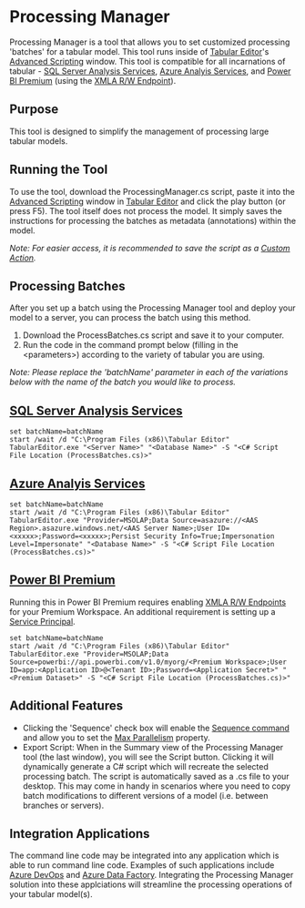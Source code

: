 # Processing Manager

Processing Manager is a tool that allows you to set customized processing 'batches' for a tabular model. This tool runs inside of [Tabular Editor](https://tabulareditor.com/ "Tabular Editor")'s [Advanced Scripting](https://docs.tabulareditor.com/Advanced-Scripting.html "Advanced Scripting") window. This tool is compatible for all incarnations of tabular - [SQL Server Analysis Services](https://docs.microsoft.com/analysis-services/ssas-overview?view=asallproducts-allversions "SQL Server Analysis Services"), [Azure Analyis Services](https://azure.microsoft.com/services/analysis-services/ "Azure Analysis Services"), and [Power BI Premium](https://powerbi.microsoft.com/power-bi-premium/ "Power BI Premium") (using the [XMLA R/W Endpoint](https://docs.microsoft.com/power-bi/admin/service-premium-connect-tools "XMLA R/W Endpoint")).

## Purpose

This tool is designed to simplify the management of processing large tabular models.

## Running the Tool

To use the tool, download the ProcessingManager.cs script, paste it into the [Advanced Scripting](https://docs.tabulareditor.com/Advanced-Scripting.html "Advanced Scripting") window in [Tabular Editor](https://tabulareditor.com/ "Tabular Editor") and click the play button (or press F5).  The tool itself does not process the model. It simply saves the instructions for processing the batches as metadata (annotations) within the model.

*Note: For easier access, it is recommended to save the script as a [Custom Action](https://docs.tabulareditor.com/Custom-Actions.html "Custom Action").*

## Processing Batches

After you set up a batch using the Processing Manager tool and deploy your model to a server, you can process the batch using this method.

1. Download the ProcessBatches.cs script and save it to your computer.
2. Run the code in the command prompt below (filling in the \<parameters\>) according to the variety of tabular you are using.

*Note: Please replace the 'batchName' parameter in each of the variations below with the name of the batch you would like to process.*

## [SQL Server Analysis Services](https://docs.microsoft.com/analysis-services/ssas-overview?view=asallproducts-allversions "SQL Server Analysis Services")

    set batchName=batchName
    start /wait /d "C:\Program Files (x86)\Tabular Editor" TabularEditor.exe "<Server Name>" "<Database Name>" -S "<C# Script File Location (ProcessBatches.cs)>"

## [Azure Analyis Services](https://azure.microsoft.com/services/analysis-services/ "Azure Analysis Services")

    set batchName=batchName
    start /wait /d "C:\Program Files (x86)\Tabular Editor" TabularEditor.exe "Provider=MSOLAP;Data Source=asazure://<AAS Region>.asazure.windows.net/<AAS Server Name>;User ID=<xxxxx>;Password=<xxxxx>;Persist Security Info=True;Impersonation Level=Impersonate" "<Database Name>" -S "<C# Script File Location (ProcessBatches.cs)>"

## [Power BI Premium](https://powerbi.microsoft.com/power-bi-premium/ "Power BI Premium")

Running this in Power BI Premium requires enabling [XMLA R/W Endpoints](https://docs.microsoft.com/power-bi/admin/service-premium-connect-tools "XMLA R/W Endpoints") for your Premium Workspace. An additional requirement is setting up a [Service Principal](https://tabulareditor.com/2020/06/02/PBI-SP-Access.html "Setting up a Service Principal").

    set batchName=batchName
    start /wait /d "C:\Program Files (x86)\Tabular Editor" TabularEditor.exe "Provider=MSOLAP;Data Source=powerbi://api.powerbi.com/v1.0/myorg/<Premium Workspace>;User ID=app:<Application ID>@<Tenant ID>;Password=<Application Secret>" "<Premium Dataset>" -S "<C# Script File Location (ProcessBatches.cs)>" 

## Additional Features

* Clicking the 'Sequence' check box will enable the [Sequence command](https://docs.microsoft.com/analysis-services/tmsl/sequence-command-tmsl?view=asallproducts-allversions "Sequence command") and allow you to set the [Max Parallelism](https://docs.microsoft.com/analysis-services/tmsl/sequence-command-tmsl?view=asallproducts-allversions#request "Max Parallelism") property.
* Export Script: When in the Summary view of the Processing Manager tool (the last window), you will see the Script button. Clicking it will dynamically generate a C# script which will recreate the selected processing batch. The script is automatically saved as a .cs file to your desktop. This may come in handy in scenarios where you need to copy batch modifications to different versions of a model (i.e. between branches or servers).

## Integration Applications

The command line code may be integrated into any application which is able to run command line code. Examples of such applications include [Azure DevOps](https://azure.microsoft.com/services/devops/ "Azure DevOps") and [Azure Data Factory](https://azure.microsoft.com/services/data-factory/ "Azure Data Factory"). Integrating the Processing Manager solution into these applciations will streamline the processing operations of your tabular model(s).
